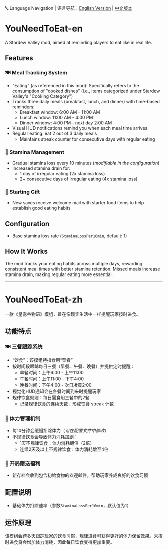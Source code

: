 🔤 Language Navigation | 语言导航：[English Version](#youneedtoeat-en) | [中文版本](#youneedtoeat-zh)

# YouNeedToEat-en
A Stardew Valley mod, aimed at reminding players to eat like in real life.

## Features

### 🍽️ Meal Tracking System
- "Eating" (as referenced in this mod): Specifically refers to the consumption of "cooked dishes" (i.e., items categorized under Stardew Valley's "Cooking Category")
- Tracks three daily meals (breakfast, lunch, and dinner) with time-based reminders:
  - Breakfast window: 6:00 AM - 11:00 AM
  - Lunch window: 11:00 AM - 4:00 PM
  - Dinner window: 4:00 PM - next day 2:00 AM
- Visual HUD notifications remind you when each meal time arrives
- Regular eating: eat 2 out of 3 daily meals
    - Maintains streak counter for consecutive days with regular eating

### 🏃 Stamina Management
- Gradual stamina loss every 10 minutes (*modifiable in the configuration*)
- Increased stamina drain for:
  - 1 day of irregular eating (2x stamina loss)
  - 2+ consecutive days of irregular eating (4x stamina loss)

### 🎁 Starting Gift
- New saves receive welcome mail with starter food items to help establish good eating habits

## Configuration
- Base stamina loss rate (`StaminaLossPer10min`, default: 1)

## How It Works
The mod tracks your eating habits across multiple days, rewarding consistent meal times with better stamina retention. Missed meals increase stamina drain, making regular eating more essential.

---

# YouNeedToEat-zh
一款《星露谷物语》模组，旨在像现实生活中一样提醒玩家按时进食。

## 功能特点

### 🍽️ 三餐跟踪系统
- “饮食”：该模组特指食用“菜肴”
- 按时间段跟踪每日三餐（早餐、午餐、晚餐）并提供定时提醒：
  - 早餐时间：上午6:00 - 上午11:00
  - 午餐时间：上午11:00 - 下午4:00
  - 晚餐时间：下午4:00 - 次日凌晨2:00
- 视觉化HUD通知会在各餐时间到来时提醒玩家
- 规律饮食规则：每日需食用三餐中的2餐
    - 记录规律饮食的连续天数，形成饮食 streak 计数

### 🏃 体力管理机制
- 每10分钟会缓慢扣除体力（*可在配置文件中修改*）
- 不规律饮食会导致体力消耗加剧：
  - 1天不规律饮食：体力消耗翻倍（2倍）
  - 连续2天及以上不规律饮食：体力消耗增至4倍

### 🎁 开局赠送福利
- 新存档会收到包含初始食物的欢迎邮件，帮助玩家养成良好的饮食习惯

## 配置说明
- 基础体力扣除速率（参数`StaminaLossPer10min`，默认值为1）

## 运作原理
该模组会跨多天跟踪玩家的饮食习惯，规律进食可获得更好的体力保留效果。未按时进食将会增加体力消耗，因此每日饮食变得更加重要。
